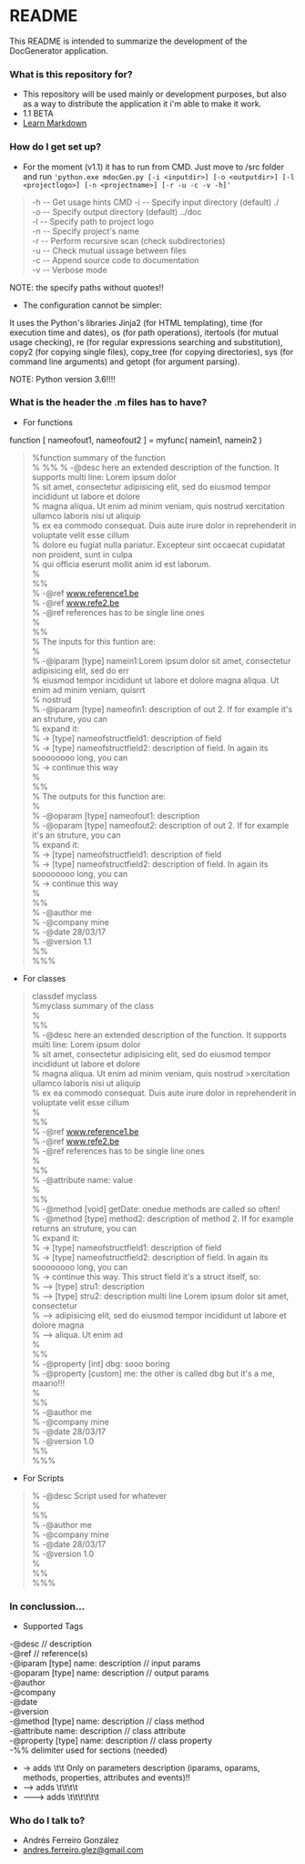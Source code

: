 # README #

This README is intended to summarize the development of the DocGenerator application.

### What is this repository for? ###

* This repository will be used mainly or development purposes, but also as a way to distribute the application it i'm able to make it work.
* 1.1 BETA
* [Learn Markdown](https://bitbucket.org/tutorials/markdowndemo)

### How do I get set up? ###

* For the moment (v1.1) it has to run from CMD. Just move to /src folder and run `'python.exe mdocGen.py [-i <inputdir>] [-o <outputdir>] [-l <projectlogo>] [-n <projectname>] [-r -u -c -v -h]'`		
> -h -- Get usage hints CMD
> -i -- Specify input directory (default) ./ 		
> -o -- Specify output directory (default) ../doc 		
> -l -- Specify path to project logo			
> -n -- Specify project's name		
> -r -- Perform recursive scan (check subdirectories)		
> -u -- Check mutual ussage between files			
> -c -- Append source code to documentation		
> -v -- Verbose mode			

NOTE: the specify paths without quotes!!

* The configuration cannot be simpler:

It uses the Python's libraries Jinja2 (for HTML templating), time (for execution time and dates), os (for path operations), itertools (for mutual usage checking), re (for regular expressions searching and substitution), copy2 (for copying single files), copy_tree (for copying directories), sys (for command line arguments) and getopt (for argument parsing).

NOTE: Python version 3.6!!!!

### What is the header the .m files has to have? ###

* For functions
>
function [ nameofout1, nameofout2 ] = myfunc( namein1, namein2 )    
>%function summary of the function   
>%
>%%
>%   -@desc here an extended description of the function. It supports multi line: Lorem ipsum dolor      
>% sit amet, consectetur adipisicing elit, sed do eiusmod tempor incididunt ut labore et dolore     			
>% magna aliqua. Ut enim ad minim veniam, quis nostrud xercitation ullamco laboris nisi ut aliquip  			
>% ex ea commodo consequat. Duis aute irure dolor in reprehenderit in voluptate velit esse cillum    			
>% dolore eu fugiat nulla pariatur. Excepteur sint occaecat cupidatat non proident, sunt in culpa   			
>% qui officia eserunt mollit anim id est laborum.			
>%			
>%%			
>% -@ref www.reference1.be		
>% -@ref www.refe2.be			
>% -@ref references has to be single line ones			
>%			
>%%			
>%   The inputs for this funtion are:			
>%			
>%   -@iparam [type] namein1:Lorem ipsum dolor sit amet, consectetur adipisicing elit, sed do err 			
>%   eiusmod tempor incididunt ut labore et dolore magna aliqua. Ut enim ad minim veniam, quisrrt 			
>%   nostrud			
>%   -@iparam [type] nameofin1: description of out 2. If for example it's an struture, you can 			
>%     expand it:			
>%        -> [type] nameofstructfield1: description of field			
>%        -> [type] nameofstructfield2: description of field. In again its soooooooo long, you can			
>%        -> continue this way			
>%			
>%%			
>%   The outputs for this function are:			
>%			
>%   -@oparam [type] nameofout1: description			
>%   -@oparam [type] nameofout2: description of out 2. If for example it's an struture, you can 			
>%     expand it:			
>%        -> [type] nameofstructfield1: description of field			
>%        -> [type] nameofstructfield2: description of field. In again its soooooooo long, you can			
>%        -> continue this way			
>%			
>%%			
>%   -@author me			
>%   -@company mine			
>%   -@date 28/03/17			
>%   -@version 1.1			
>%%			
>%%%			
>			

* For classes
>			
>classdef myclass			
>%myclass summary of the class			
>%			
>%%			
>%   -@desc here an extended description of the function. It supports multi line: Lorem ipsum dolor  			
>% sit amet, consectetur adipisicing elit, sed do eiusmod tempor incididunt ut labore et dolore     			
>% magna aliqua. Ut enim ad minim veniam, quis nostrud >xercitation ullamco laboris nisi ut aliquip  			
>% ex ea commodo consequat. Duis aute irure dolor in reprehenderit in voluptate velit esse cillum 			
>%			
>%%			
>%   -@ref www.reference1.be			
>%   -@ref www.refe2.be			
>%   -@ref references has to be single line ones			
>%			
>%%			
>%	  -@attribute name: value			
>%			
>%%			
>%   -@method [void] getDate: onedue methods are called so often!			
>%   -@method [type] method2: description of method 2. If for example returns an struture, you can 			
>%    expand it:			
>%        -> [type] nameofstructfield1: description of field			
>%        -> [type] nameofstructfield2: description of field. In again its soooooooo long, you can			
>%        -> continue this way. This struct field it's a struct itself, so:			
>%            --> [type] stru1: description			
>%            --> [type] stru2: description multi line Lorem ipsum dolor sit amet, consectetur       			
>%            --> adipisicing elit, sed do eiusmod tempor incididunt ut labore et dolore magna      			
>%            --> aliqua. Ut enim ad			
>%			
>%%			
>%   -@property [int] dbg: sooo boring			
>%   -@property [custom] me: the other is called dbg but it's a me, maario!!!			
>%			
>%%			
>%   -@author me			
>%   -@company mine			
>%   -@date 28/03/17			
>%   -@version 1.0			
>%%			
>%%%			
>			

* For Scripts
>			
>%   -@desc Script used for whatever			
>%			
>%%			
>%   -@author me			
>%   -@company mine			
>%   -@date 28/03/17			
>%   -@version 1.0			
>%			
>%%			
>%%%			

### In conclussion... ###

* Supported Tags

-@desc                            // description			
-@ref                             // reference(s)			
-@iparam [type] name: description // input params			
-@oparam [type] name: description // output params			
-@author                       			
-@company			
-@date			
-@version			
-@method [type] name: description // class method			
-@attribute name: description     // class attribute			
-@property [type] name: description // class property			
-%% delimiter used for sections (needed)			
- -> adds \t\t
Only on parameters description (iparams, oparams, methods, properties, attributes and events)!!
- --> adds \t\t\t\t
- ---> adds \t\t\t\t\t\t
### Who do I talk to? ###

* Andrés Ferreiro González
* andres.ferreiro.glez@gmail.com
